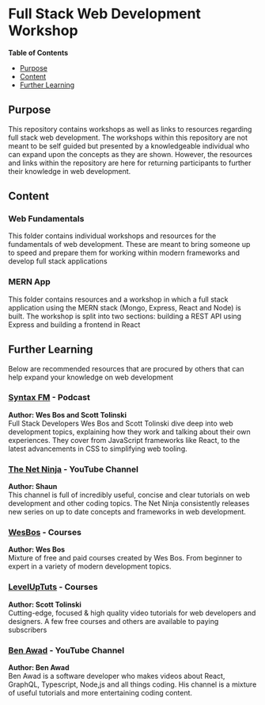 # Full Stack Web Development Workshop

**Table of Contents**
- [Purpose](#purpose)
- [Content](#content)
- [Further Learning](#further-learning)
  
## Purpose
This repository contains workshops as well as links to resources regarding full stack web development. The workshops within this repository are not meant to be self guided but presented by a knowledgeable individual who can expand upon the concepts as they are shown. However, the resources and links within the repository are here for returning participants to further their knowledge in web development.
  
## Content

### Web Fundamentals
This folder contains individual workshops and resources for the fundamentals of web development. These are meant to bring someone up to speed and prepare them for working within modern frameworks and develop full stack applications

### MERN App
This folder contains resources and a workshop in which a full stack application using the MERN stack (Mongo, Express, React and Node) is built. The workshop is split into two sections: building a REST API using Express and building a frontend in React
  
## Further Learning
Below are recommended resources that are procured by others that can help expand your knowledge on web development

### [Syntax FM](https://syntax.fm/) - Podcast
**Author: Wes Bos and Scott Tolinski**  
Full Stack Developers Wes Bos and Scott Tolinski dive deep into web development topics, explaining how they work and talking about their own experiences. They cover from JavaScript frameworks like React, to the latest advancements in CSS to simplifying web tooling. 

### [The Net Ninja](https://www.youtube.com/channel/UCW5YeuERMmlnqo4oq8vwUpg) - YouTube Channel
**Author: Shaun**  
This channel is full of incredibly useful, concise and clear tutorials on web development and other coding topics. The Net Ninja consistently releases new series on up to date concepts and frameworks in web development.

### [WesBos](https://wesbos.com/courses) - Courses
**Author: Wes Bos**  
Mixture of free and paid courses created by Wes Bos. From beginner to expert in a variety of modern development topics.

### [LevelUpTuts](https://www.leveluptutorials.com/) - Courses
**Author: Scott Tolinski**  
Cutting-edge, focused & high quality video tutorials for web developers and designers. A few free courses and others are available to paying subscribers

### [Ben Awad](https://www.youtube.com/channel/UC-8QAzbLcRglXeN_MY9blyw) - YouTube Channel
**Author: Ben Awad**  
Ben Awad is a software developer who makes videos about React, GraphQL, Typescript, Node,js and all things coding. His channel is a mixture of useful tutorials and more entertaining coding content. 

